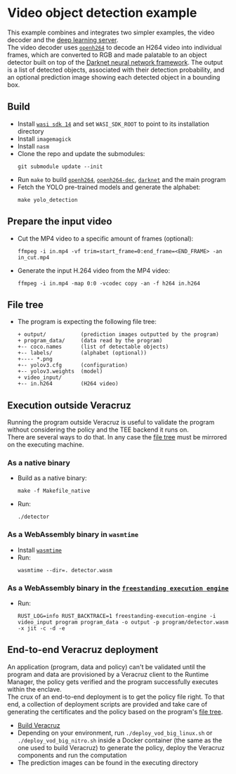 # Video object detection example

This example combines and integrates two simpler examples, the video decoder and the [deep learning server](https://github.com/veracruz-project/veracruz-examples/tree/main/deep-learning-server).  
The video decoder uses [`openh264`](https://github.com/veracruz-project/openh264) to decode an H264 video into individual frames, which are converted to RGB and made palatable to an object detector built on top of the [Darknet neural network framework](https://github.com/veracruz-project/darknet). The output is a list of detected objects, associated with their detection probability, and an optional prediction image showing each detected object in a bounding box.

## Build
* Install [`wasi sdk 14`](https://github.com/WebAssembly/wasi-sdk) and set `WASI_SDK_ROOT` to point to its installation directory
* Install `imagemagick`
* Install `nasm`
* Clone the repo and update the submodules:
  ```
  git submodule update --init
  ```
* Run `make` to build [`openh264`](https://github.com/veracruz-project/openh264), [`openh264-dec`](https://github.com/veracruz-project/openh264-dec), [`darknet`](https://github.com/veracruz-project/darknet) and the main program
* Fetch the YOLO pre-trained models and generate the alphabet:
  ```
  make yolo_detection
  ```

## Prepare the input video
* Cut the MP4 video to a specific amount of frames (optional):
  ```
  ffmpeg -i in.mp4 -vf trim=start_frame=0:end_frame=<END_FRAME> -an in_cut.mp4
  ```
* Generate the input H.264 video from the MP4 video:
  ```
  ffmpeg -i in.mp4 -map 0:0 -vcodec copy -an -f h264 in.h264
  ```

## File tree
* The program is expecting the following file tree:
  ```
  + output/           (prediction images outputted by the program)
  + program_data/     (data read by the program)
  +-- coco.names      (list of detectable objects)
  +-- labels/         (alphabet (optional))
  +---- *.png
  +-- yolov3.cfg      (configuration)
  +-- yolov3.weights  (model)
  + video_input/
  +-- in.h264         (H264 video)
  ```

## Execution outside Veracruz
Running the program outside Veracruz is useful to validate the program without considering the policy and the TEE backend it runs on.  
There are several ways to do that. In any case the [file tree](#file-tree) must be mirrored on the executing machine.

### As a native binary
* Build as a native binary:
   ```
   make -f Makefile_native
   ```
* Run:
   ```
   ./detector
   ```

### As a WebAssembly binary in `wasmtime`
* Install [`wasmtime`](https://github.com/bytecodealliance/wasmtime)
* Run:
  ```
  wasmtime --dir=. detector.wasm
  ```

### As a WebAssembly binary in the [`freestanding execution engine`](https://github.com/veracruz-project/veracruz/tree/main/sdk/freestanding-execution-engine)
* Run:
  ```
  RUST_LOG=info RUST_BACKTRACE=1 freestanding-execution-engine -i video_input program program_data -o output -p program/detector.wasm -x jit -c -d -e
  ```

## End-to-end Veracruz deployment
An application (program, data and policy) can't be validated until the program and data are provisioned by a Veracruz client to the Runtime Manager, the policy gets verified and the program successfully executes within the enclave.  
The crux of an end-to-end deployment is to get the policy file right. To that end, a collection of deployment scripts are provided and take care of generating the certificates and the policy based on the program's [file tree](#file-tree).
* [Build Veracruz](https://github.com/veracruz-project/veracruz/blob/main/BUILD_INSTRUCTIONS.markdown)
* Depending on your environment, run `./deploy_vod_big_linux.sh` or `./deploy_vod_big_nitro.sh` inside a Docker container (the same as the one used to build Veracruz) to generate the policy, deploy the Veracruz components and run the computation
* The prediction images can be found in the executing directory
